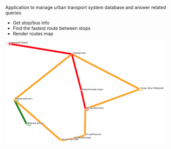 Application to manage urban transport system database and answer related queries
* Get stop/bus info
* Find the fastest route between stops
* Render routes map

![Map](render.png?raw=true "Rendered Map")